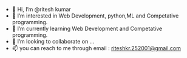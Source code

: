 - 👋 Hi, I’m @ritesh kumar
- 👀 I’m interested in Web Development, python,ML and Competative programming.
- 🌱 I’m currently learning Web Development and Competative programming.
- 💞️ I’m looking to collaborate on ...
- 📫 you can reach to me through email : riteshkr.252001@gmail.com

<!---
c0der-ritesh/c0der-ritesh is a ✨ special ✨ repository because its `README.md` (this file) appears on your GitHub profile.
You can click the Preview link to take a look at your changes.
--->

